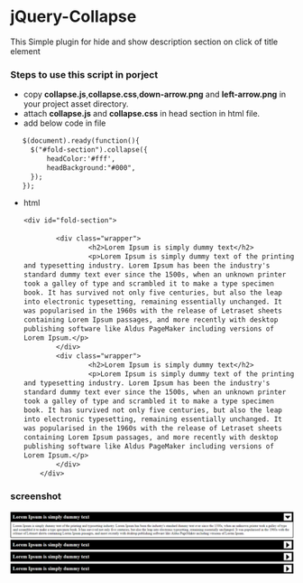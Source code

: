 # jQuery-Collapse



This Simple plugin for hide and show description section on click of title element


### Steps to use this script in porject
* copy **__collapse.js__**,**__collapse.css__**,**__down-arrow.png__** and **__left-arrow.png__** in your project asset directory.
* attach **__collapse.js__** and **__collapse.css__** in head section in html file.
* add below code in file 
 ~~~
    $(document).ready(function(){
      $("#fold-section").collapse({
		  headColor:'#fff',
		  headBackground:"#000",
	  });	
	});
   ~~~

* html 

    ~~~
    <div id="fold-section">
		
			<div class="wrapper">
					<h2>Lorem Ipsum is simply dummy text</h2>
					<p>Lorem Ipsum is simply dummy text of the printing and typesetting industry. Lorem Ipsum has been the industry's standard dummy text ever since the 1500s, when an unknown printer took a galley of type and scrambled it to make a type specimen book. It has survived not only five centuries, but also the leap into electronic typesetting, remaining essentially unchanged. It was popularised in the 1960s with the release of Letraset sheets containing Lorem Ipsum passages, and more recently with desktop publishing software like Aldus PageMaker including versions of Lorem Ipsum.</p>
			</div>
			<div class="wrapper">
					<h2>Lorem Ipsum is simply dummy text</h2>
					<p>Lorem Ipsum is simply dummy text of the printing and typesetting industry. Lorem Ipsum has been the industry's standard dummy text ever since the 1500s, when an unknown printer took a galley of type and scrambled it to make a type specimen book. It has survived not only five centuries, but also the leap into electronic typesetting, remaining essentially unchanged. It was popularised in the 1960s with the release of Letraset sheets containing Lorem Ipsum passages, and more recently with desktop publishing software like Aldus PageMaker including versions of Lorem Ipsum.</p>
			</div>
		</div>

### screenshot
![Alt text](jquery-collapse.png?raw=true "Title")



